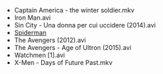 * Captain America - the winter soldier.mkv
* Iron Man.avi
* Sin City - Una donna per cui uccidere (2014).avi
* [Spiderman](Spiderman)
* The Avengers (2012).avi
* The Avengers - Age of Ultron (2015).avi
* Watchmen [1].avi
* X-Men - Days of Future Past.mkv
